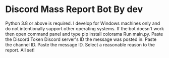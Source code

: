 # Discord Mass Report Bot By dev

 Python 3.8 or above is required.
 I develop for Windows machines only and do not intentionally support other operating systems.
 If the bot doesn't work then open command panel and type pip install colorama
 Run main.py.
 Paste the Discord Token
 Discord server's ID the message was posted in.
 Paste the channel ID.
 Paste the message ID.
 Select a reasonable reason to the report.
 All set!
  

